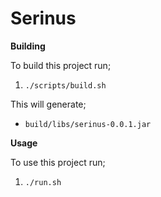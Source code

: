 Serinus
======

**Building**

To build this project run;

1. `./scripts/build.sh`

This will generate;
* `build/libs/serinus-0.0.1.jar`

**Usage**

To use this project run;

1. `./run.sh`
